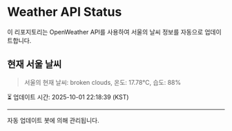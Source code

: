 
# Weather API Status

이 리포지토리는 OpenWeather API를 사용하여 서울의 날씨 정보를 자동으로 업데이트합니다.

## 현재 서울 날씨
> 서울의 현재 날씨: broken clouds, 온도: 17.78°C, 습도: 88%

⏳ 업데이트 시간: 2025-10-01 22:18:39 (KST)

---
자동 업데이트 봇에 의해 관리됩니다.
